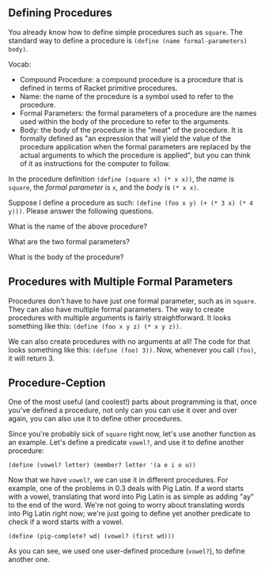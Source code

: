 ## Defining Procedures

You already know how to define simple procedures such as `square`. The
standard way to define a procedure is `(define (name formal-parameters)
body)`.

Vocab:

* Compound Procedure: a compound procedure is a procedure that is defined in terms of Racket primitive procedures.
* Name: the name of the procedure is a symbol used to refer to the procedure.
* Formal Parameters: the formal parameters of a procedure are the names used within the body of the procedure to refer to the arguments.
* Body: the body of the procedure is the "meat" of the procedure. It is formally defined as "an expression that will yield the value of the procedure application when the formal parameters are replaced by the actual arguments to which the procedure is applied", but you can think of it as instructions for the computer to follow.

In the procedure definition `(define (square x) (* x x))`, the _name_ is
`square`, the _formal parameter_ is `x`, and the _body_ is `(* x x)`.

Suppose I define a procedure as such: `(define (foo x y) (+ (* 3 x) (* 4 y)))`. Please answer the following questions.

<div class="mc">
What is the name of the above procedure?

<ans text="foo" explanation="Nice!" correct></ans>
<ans text="x, y" explanation="Review the definitions and try again!"></ans>
<ans text="(+ (* 3 x) (* 4 y))" explanation="Review the definitions and try again!"></ans>
</div>

<div class="mc">
What are the two formal parameters?

<ans text="foo" explanation="Review the definitions and try again!"></ans>
<ans text="x, y" explanation="Nice!" correct></ans>
<ans text="(+ (* 3 x) (* 4 y))" explanation="Review the definitions and try again!"></ans>
</div>

<div class="mc">
What is the body of the procedure?

<ans text="foo" explanation="Review the definitions and try again!"></ans>
<ans text="x, y" explanation="Review the definitions and try again!" ></ans>
<ans text="(+ (* 3 x) (* 4 y))" explanation="Nice!" correct></ans>
</div>

## Procedures with Multiple Formal Parameters

Procedures don't have to have just one formal parameter, such as in `square`.
They can also have multiple formal parameters. The way to create procedures
with multiple arguments is fairly straightforward. It looks something like
this: `(define (foo x y z) (* x y z))`.

We can also create procedures with no arguments at all! The code for that
looks something like this: `(define (foo) 3))`. Now, whenever you call
`(foo)`, it will return 3.

## Procedure-Ception

One of the most useful (and coolest!) parts about programming is that, once
you've defined a procedure, not only can you can use it over and over again,
you can also use it to define other procedures.

Since you're probably sick of `square` right now, let's use another function
as an example. Let's define a predicate `vowel?`, and use it to define another
procedure:

`(define (vowel? letter) (member? letter '(a e i o u))`

Now that we have `vowel?`, we can use it in different procedures. For example,
one of the problems in 0.3 deals with Pig Latin. If a word starts with a
vowel, translating that word into Pig Latin is as simple as adding "ay" to the
end of the word. We're not going to worry about translating words into Pig
Latin right now; we're just going to define yet another predicate to check if
a word starts with a vowel.

`(define (pig-complete? wd) (vowel? (first wd)))`

As you can see, we used one user-defined procedure (`vowel?`), to define
another one.

